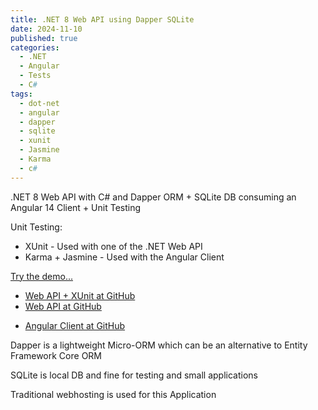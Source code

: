 ```yaml
---
title: .NET 8 Web API using Dapper SQLite
date: 2024-11-10
published: true
categories:
  - .NET
  - Angular
  - Tests
  - C#
tags:
  - dot-net
  - angular
  - dapper
  - sqlite
  - xunit
  - Jasmine
  - Karma
  - c#
---
```



.NET 8 Web API with C# and Dapper ORM + SQLite DB consuming an Angular 14 Client + Unit Testing

Unit Testing:
<ul>
<li>XUnit - Used with one of the .NET Web API</li>
<li>Karma + Jasmine - Used with the Angular Client</li>
</ul>

<p><a href="https://angular.dapper.sqlite.client.persteenolsen.com" target="_blank" title="Angular 14 + Web API in .NET 8 with Dapper and SQLite">Try the demo...</a></p>

<ul>

<li>
<a href="https://github.com/persteenolsen/dotnet-8-dapper-sqlite-api-xunit" target="_blank">Web API + XUnit at GitHub</a>
</li>

<li>
<a href="https://github.com/persteenolsen/dotnet-8-dapper-sqlite-api" target="_blank">Web API at GitHub</a>
</li>

<li>

<a href="https://github.com/persteenolsen/angular-dapper-sqlite-client" target="_blank">Angular Client at GitHub</a>
</li>
</ul>

<p>Dapper is a lightweight Micro-ORM which can be an alternative to Entity Framework Core ORM</p>

<p>SQLite is local DB and fine for testing and small applications</p>

<p>Traditional webhosting is used for this Application</p>
